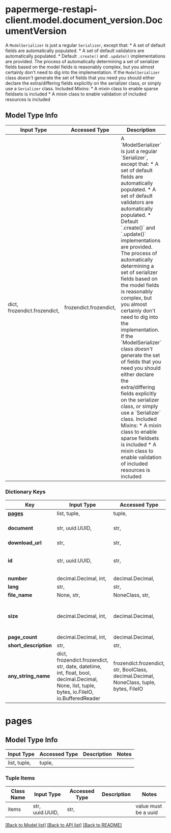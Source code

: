 # papermerge-restapi-client.model.document_version.DocumentVersion

A `ModelSerializer` is just a regular `Serializer`, except that:  * A set of default fields are automatically populated. * A set of default validators are automatically populated. * Default `.create()` and `.update()` implementations are provided.  The process of automatically determining a set of serializer fields based on the model fields is reasonably complex, but you almost certainly don't need to dig into the implementation.  If the `ModelSerializer` class *doesn't* generate the set of fields that you need you should either declare the extra/differing fields explicitly on the serializer class, or simply use a `Serializer` class.   Included Mixins:  * A mixin class to enable sparse fieldsets is included * A mixin class to enable validation of included resources is included

## Model Type Info
Input Type | Accessed Type | Description | Notes
------------ | ------------- | ------------- | -------------
dict, frozendict.frozendict,  | frozendict.frozendict,  | A &#x60;ModelSerializer&#x60; is just a regular &#x60;Serializer&#x60;, except that:  * A set of default fields are automatically populated. * A set of default validators are automatically populated. * Default &#x60;.create()&#x60; and &#x60;.update()&#x60; implementations are provided.  The process of automatically determining a set of serializer fields based on the model fields is reasonably complex, but you almost certainly don&#x27;t need to dig into the implementation.  If the &#x60;ModelSerializer&#x60; class *doesn&#x27;t* generate the set of fields that you need you should either declare the extra/differing fields explicitly on the serializer class, or simply use a &#x60;Serializer&#x60; class.   Included Mixins:  * A mixin class to enable sparse fieldsets is included * A mixin class to enable validation of included resources is included | 

### Dictionary Keys
Key | Input Type | Accessed Type | Description | Notes
------------ | ------------- | ------------- | ------------- | -------------
**[pages](#pages)** | list, tuple,  | tuple,  |  | 
**document** | str, uuid.UUID,  | str,  |  | value must be a uuid
**download_url** | str,  | str,  |  | 
**id** | str, uuid.UUID,  | str,  |  | [optional] value must be a uuid
**number** | decimal.Decimal, int,  | decimal.Decimal,  |  | [optional] 
**lang** | str,  | str,  |  | [optional] 
**file_name** | None, str,  | NoneClass, str,  |  | [optional] 
**size** | decimal.Decimal, int,  | decimal.Decimal,  | Size of file_orig attached. Size is in Bytes | [optional] 
**page_count** | decimal.Decimal, int,  | decimal.Decimal,  |  | [optional] 
**short_description** | str,  | str,  |  | [optional] 
**any_string_name** | dict, frozendict.frozendict, str, date, datetime, int, float, bool, decimal.Decimal, None, list, tuple, bytes, io.FileIO, io.BufferedReader | frozendict.frozendict, str, BoolClass, decimal.Decimal, NoneClass, tuple, bytes, FileIO | any string name can be used but the value must be the correct type | [optional]

# pages

## Model Type Info
Input Type | Accessed Type | Description | Notes
------------ | ------------- | ------------- | -------------
list, tuple,  | tuple,  |  | 

### Tuple Items
Class Name | Input Type | Accessed Type | Description | Notes
------------- | ------------- | ------------- | ------------- | -------------
items | str, uuid.UUID,  | str,  |  | value must be a uuid

[[Back to Model list]](../../README.md#documentation-for-models) [[Back to API list]](../../README.md#documentation-for-api-endpoints) [[Back to README]](../../README.md)

